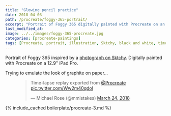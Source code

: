 ```yaml
---
title: "Glowing pencil practice"
date: 2018-04-03
path: /procreate/foggy-365-portrait/
excerpt: "Portrait of Foggy 365 digitally painted with Procreate on an iPad."
last_modified_at:
image: ../../images/foggy-365-procreate.jpg
categories: [procreate-paintings]
tags: [Procreate, portrait, illustration, Sktchy, black and white, time lapse]
---
```


Portrait of Foggy 365 inspired by a [photograph on Sktchy](https://sktchy.com/QFzi9D). Digitally painted with Procreate on a 12.9" iPad Pro.

Trying to emulate the look of graphite on paper...

<figure>
  <blockquote class="twitter-tweet" data-conversation="none" data-lang="en"><p lang="en" dir="ltr">Time-lapse replay exported from <a href="https://twitter.com/Procreate?ref_src=twsrc%5Etfw">@Procreate</a> <a href="https://t.co/Ww2m40qdoI">pic.twitter.com/Ww2m40qdoI</a></p>&mdash; Michael Rose (@mmistakes) <a href="https://twitter.com/mmistakes/status/977574457278640128?ref_src=twsrc%5Etfw">March 24, 2018</a></blockquote>
  <script async src="https://platform.twitter.com/widgets.js" charset="utf-8"></script>
</figure>

{% include_cached boilerplate/procreate-3.md %}
